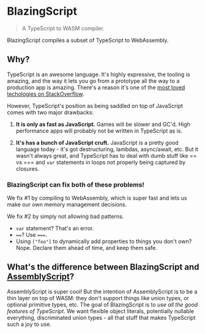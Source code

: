 # BlazingScript
> A TypeScript to WASM compiler.

BlazingScript compiles a subset of TypeScript to WebAssembly. 

## Why?

TypeScript is an awesome language. It's highly expressive, the tooling is amazing, and the way it lets you go from a prototype all the way to a production app is amazing. There's a reason it's one of the [most loved techologies on StackOverflow](https://insights.stackoverflow.com/survey/2018/). 

However, TypeScript's position as being saddled on top of JavaScript comes with two major drawbacks:

1. **It is only as fast as JavaScript.** Games will be slower and GC'd. High performance apps will probably not be written in TypeScript as is.

2. **It's has a bunch of JavaScript cruft.** JavaScript is a pretty good language today - it's got destructuring, lambdas, async/await, etc. But it wasn't always great, and TypeScript has to deal with dumb stuff like == vs === and `var` statements in loops not properly being captured by closures. 

### BlazingScript can fix both of these problems!

We fix #1 by compiling to WebAssembly, which is super fast and lets us make our own memory management decisions.

We fix #2 by simply not allowing bad patterns.

* `var` statement? That's an error.
* `==`? Use `===`.
* Using `["foo"]` to dynamically add properties to things you don't own? Nope. Declare them ahead of time, and keep them safe.

## What's the difference between BlazingScript and [AssemblyScript](https://github.com/AssemblyScript/assemblyscript)? 

AssemblyScript is super cool! But the intention of AssemblyScript is to be a thin layer on top of WASM: they don't support things like union types, or optional primitive types, etc. The goal of BlazingScript is to *use all the good features of TypeScript*. We want flexible object literals, potentially nullable everything, discriminated union types - all that stuff that makes TypeScript such a joy to use.
